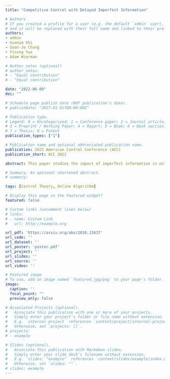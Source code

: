 ```yaml
---
title: "Competitive Control with Delayed Imperfect Information"

# Authors
# If you created a profile for a user (e.g. the default `admin` user), write the username (folder name) here 
# and it will be replaced with their full name and linked to their profile.
authors:
- admin
- Guanya Shi
- Soon-Jo Chung
- Yisong Yue
- Adam Wierman

# Author notes (optional)
# author_notes:
# - "Equal contribution"
# - "Equal contribution"

date: "2022-06-08"
doi: ""

# Schedule page publish date (NOT publication's date).
# publishDate: "2017-01-01T00:00:00Z"

# Publication type.
# Legend: 0 = Uncategorized; 1 = Conference paper; 2 = Journal article;
# 3 = Preprint / Working Paper; 4 = Report; 5 = Book; 6 = Book section;
# 7 = Thesis; 8 = Patent
publication_types: ["1"]

# Publication name and optional abbreviated publication name.
publication: 2022 American Control Conference (ACC)
publication_short: ACC 2022

abstract: This paper studies the impact of imperfect information in online control with adversarial disturbances. In particular, we consider both delayed state feedback and inexact predictions of future disturbances. We introduce a greedy, myopic policy that yields a constant competitive ratio against the offline optimal policy with delayed feedback and inexact predictions. We also analyze the fundamental limits of online control with limited information by showing that our competitive ratio bounds for the greedy, myopic policy in the adversarial setting match (up to lower-order terms) lower bounds in the stochastic setting.

# Summary. An optional shortened abstract.
# summary:

tags: [Control Theory, Online Algorithm]

# Display this page in the Featured widget?
featured: false

# Custom links (uncomment lines below)
# links:
# - name: Custom Link
#   url: http://example.org

url_pdf: 'https://arxiv.org/abs/2010.11637'
url_code: ''
url_dataset: ''
url_poster: 'poster.pdf'
url_project: ''
url_slides: ''
url_source: ''
url_video: ''

# Featured image
# To use, add an image named `featured.jpg/png` to your page's folder. 
image:
  caption: ''
  focal_point: ""
  preview_only: false

# Associated Projects (optional).
#   Associate this publication with one or more of your projects.
#   Simply enter your project's folder or file name without extension.
#   E.g. `internal-project` references `content/project/internal-project/index.md`.
#   Otherwise, set `projects: []`.
# projects:
# - example

# Slides (optional).
#   Associate this publication with Markdown slides.
#   Simply enter your slide deck's filename without extension.
#   E.g. `slides: "example"` references `content/slides/example/index.md`.
#   Otherwise, set `slides: ""`.
# slides: example
---
```


